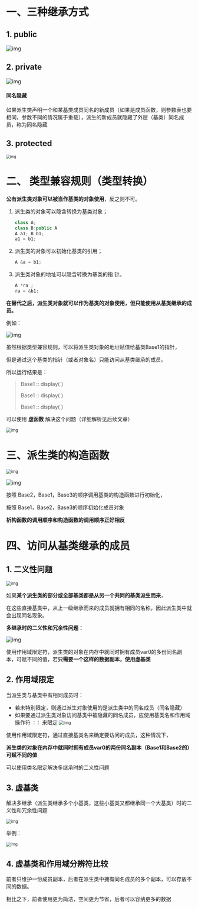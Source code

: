 # 一、三种继承方式

## 1. public

![img](https://cdn.nlark.com/yuque/0/2020/png/1237282/1586153094113-e0b4416b-aa7f-45c9-b1ce-54d10b1bcb7c.png)



## 2. private

![img](https://cdn.nlark.com/yuque/0/2020/png/1237282/1586153094105-b646a669-cafc-45d1-9200-8560513ed6ca.png)



#### 同名隐藏

如果派生类声明一个和某基类成员同名的新成员（如果是成员函数，则参数表也要相同，参数不同的情况属于重载），派生的新成员就隐藏了外层（基类）同名成员，称为同名隐藏



## 3. protected

<img src="https://cdn.nlark.com/yuque/0/2020/png/1237282/1586153094115-2c2166a4-4897-4504-936c-2eb49e04136a.png" alt="img" style="zoom:67%;" />



# 二、 类型兼容规则（类型转换）

**公有派生类对象可以被当作基类的对象使用**，反之则不可。

1. 派生类的对象可以隐含转换为基类对象；

    ```cpp
    class A;
    class B:public A
    A a1; B b1;
    a1 = b1;
    ```



2. 派生类的对象可以初始化基类的引用；

    ```cpp
    A &a = b1;
    ```



3. 派生类对象的地址可以隐含转换为基类的指 针。

    ```cpp
    A *ra ; 
    ra = &b1;
    ```



**在替代之后，派生类对象就可以作为基类的对象使用，但只能使用从基类继承的成员。**



例如：

![img](https://cdn.nlark.com/yuque/0/2020/png/1237282/1586153094122-c647ff10-875f-449b-ab58-57ba037ae9b9.png)



虽然根据类型兼容规则，可以将派生类对象的地址赋值给基类Base1的指针，

但是通过这个基类的指针（或者对象名）只能访问从基类继承的成员。

所以运行结果是：

> Base1 :: display( ) 	
>
> Base1 :: display( ) 	
>
> Base1 :: display( )



可以使用 **虚函数** 解决这个问题（详细解析见后续文章）

<img src="https://cdn.nlark.com/yuque/0/2020/png/1237282/1586153094084-cdc81384-db38-4e53-8dcf-e04f6fb122a5.png" alt="img" style="zoom:80%;" />



# 三、派生类的构造函数

<img src="https://cdn.nlark.com/yuque/0/2020/png/1237282/1586153094093-691b625f-0f06-4a3e-8354-6d7eb59c3c70.png" alt="img" style="zoom: 80%;" />

![img](https://cdn.nlark.com/yuque/0/2020/png/1237282/1586153094161-b768f1cf-0a9d-491d-9361-b52c176445c3.png)



按照 Base2，Base1，Base3的顺序调用基类的构造函数进行初始化，

按照 Base1，Base2，Base3的顺序初始化成员对象



**析构函数的调用顺序和构造函数的调用顺序正好相反**



# 四、访问从基类继承的成员

## 1. 二义性问题

<img src="https://cdn.nlark.com/yuque/0/2020/png/1237282/1586153094126-7038b0b3-1c43-4202-a481-a44496da4f5e.png" alt="img" style="zoom:80%;" />



如果**某个派生类的部分或全部基类都是从另一个共同的基类派生而来**，

在这些直接基类中，从上一级继承而来的成员就拥有相同的名称，因此派生类中就会出现同名现象。



**多继承时的二义性和冗余性问题：**

![img](https://cdn.nlark.com/yuque/0/2020/png/1237282/1586153094161-9dd1f64d-e1a6-401e-983b-73b302d1fbde.png)



使用作用域限定符，派生类的对象在内存中就同时拥有成员var0的多份同名副本，可赋不同的值，若**只需要一个这样的数据副本，使用虚基类**

## 2. 作用域限定

当派生类与基类中有相同成员时：

- 若未特别限定，则通过派生对象使用的是派生类中的同名成员（同名隐藏）
- 如果要通过派生类对象访问基类中被隐藏的同名成员，应使用基类名和作用域操作符 `：：` 来限定
   <img src="https://cdn.nlark.com/yuque/0/2020/png/1237282/1586153094167-95b963b5-baef-40e5-9cbe-c1ca806be5e5.png" alt="img" style="zoom: 80%;" />

使用作用域限定符，通过直接基类名来确定要访问的成员，这种情况下，

**派生类的对象在内存中就同时拥有成员var0的两份同名副本（Base1和Base2的）可赋不同的值**

可以使用类名限定解决多继承时的二义性问题



## 3. 虚基类

解决多继承（派生类继承多个小基类，这些小基类又都继承同一个大基类）时的二义性和冗余性问题

<img src="https://cdn.nlark.com/yuque/0/2020/png/1237282/1586153094127-bb237dac-c001-4bfe-a362-8415b20c9519.png" alt="img" style="zoom:80%;" />



举例：

<img src="https://cdn.nlark.com/yuque/0/2020/png/1237282/1586153094133-66b1dcc3-ceab-4765-aa5c-d16d57c8c772.png" alt="img" style="zoom:77%;" />



## 4. 虚基类和作用域分辨符比较

前者只维护一份成员副本，后者在派生类中拥有同名成员的多个副本，可以存放不同的数据。

相比之下，前者使用更为简洁，空间更为节省，后者可以容纳更多的数据